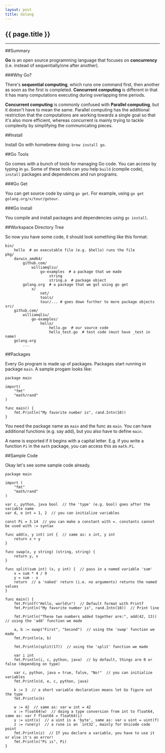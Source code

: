 ```yaml
---
layout: post
title: Golang
---
```


## {{ page.title }}


- - - -

##<a id="summary">Summary</a>

__Go__ is an open source programming language that focuses on __concurrency__ (i.e.  instead of sequentially/one after another).

###Why Go?

There's __sequential computing__, which runs one command first, then another as soon as the first is completed.  __Concurrent computing__ is different in that it has many computations executing during overlapping time periods.  

__Concurrent computing__ is commonly confused with __Parallel computing__, but it doesn't have to mean the same.  Parallel computing has the additional restriction that the computations are working towards a single goal so that it's also more efficient, whereas concurrent is mainly trying to tackle complexity by simplifying the communicating pieces.

##<a id="install">Install</a>

Install Go with homebrew doing: `brew install go`.

##<a id="tools">Go Tools</a>

Go comes with a bunch of tools for managing Go code. You can access by typing in `go`. Some of these tools can you help `build` (compile code), `install` packages and dependences and run programs.

###<a id="goget">Go Get</a>

You can get source code by using `go get`.  For example, using `go get golang.org/x/tour/gotour`.

###<a id="goinstall">Go Install</a>

You compile and install packages and dependencies using `go install`.

##<a id="workspace">Workspace Directory Tree</a>

So now you have some code, it should look something like this format:

    bin/
        hello  # an executable file (e.g. $hello) runs the file
    pkg/
        darwin_amd64/
            github.com/
                williamqliu/
                    go-examples  # a package that we made
                        string
                        string.a  # package object
            golang.org  # a package that we got using go get
                x/
                    net/
                    tools/
                    tour/... # goes down further to more package objects
    src/
        github.com/
            williamqliu/
                go-examples/
                    hello/
                        hello.go  # our source code
                        hello_test.go  # test code (must have _test in name)
        golang.org
            ...

##<a id="packages">Packages</a>

Every Go program is made up of packages. Packages start running in package `main`. A sample progam looks like:

    package main
    
    import(
        "fmt"
        "math/rand"
    )
    
    func main() {
        fmt.Println("My favorite number is", rand.Intn(10))
    }

You need the package name as `main` and the func as `main`.  You can have additional functions (e.g. say add), but you also have to define `main`.

A name is exported if it begins with a capital letter.  E.g. if you write a function `Pi` in the `math` package, you can access this as `math.Pi`.

##<a id="samplecode">Sample Code</a>

Okay let's see some sample code already.

    package main
    
    import (
        "fmt"
        "math/rand"
    )
    
    var c, python, java bool  // the 'type' (e.g. bool) goes after the variable name
    var d, e int = 1, 2  // you can initialize variables
    
    const Pi = 3.14  // you can make a constant with =. constants cannot be used with := syntax
    
    func add(x, y int) int {  // same as: x int, y int
        return x + y
    }
    
    func swap(x, y string) (string, string) {
        return y, x
    }
    
    func split(sum int) (x, y int) {  // pass in a named variable 'sum'
        x = sum * 4 / 9
        y = sum - x
        return  // a 'naked' return (i.e. no arguments) returns the named values
    }
    
    func main() {
        fmt.Printf("Hello, world\n")  // Default format with Printf
        fmt.Println("My favorite number is", rand.Intn(10))  // Print line
    
        fmt.Println("These two numbers added together are:", add(42, 13))  // using the 'add' function we made
    
        a, b := swap("First", "Second")  // using the 'swap' function we made
        fmt.Println(a, b)
    
        fmt.Println(split(17))  // using the 'split' function we made
    
        var i int
        fmt.Println(i, c, python, java)  // by default, things are 0 or false (depending on type)
    
        var c, python, java = true, false, "No!"  // you can initialize variables
        fmt.Println(d, e, c, python, java)
    
        k := 3  // a short variable declaration means let Go figure out the type
        fmt.Println(k)
    
        w := 42  // same as: var w int = 42
        x := float64(w)  // doing a type conversion from int to float64, same as: var f float64 = float64(i)
        y := uint(x)  // a uint is a 'byte', same as: var u uint = uint(f)
        z := rune(y)  // a rune is an `int32`, mainly for Unicode code point
        fmt.Println(z)  // If you declare a variable, you have to use it or else it's an error!
        fmt.Println("Pi is", Pi)
    }

